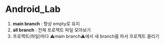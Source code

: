 # Android_Lab

1. <b>main branch</b> : 항상 empty로 유지
2. <b>all branch</b> : 전체 프로젝트 파일 모아보기
3. 프로젝트(파일)마다 ⚠️main branch⚠️에서 새 branch를 파서 프로젝트 올리기
